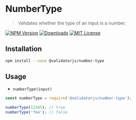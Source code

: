 # NumberType

> Validates whether the type of an input is a number.

[![NPM Version](https://img.shields.io/npm/v/@validatorjs/number-type.svg)](https://www.npmjs.com/package/@validatorjs/number-type)
[![Downloads](https://img.shields.io/npm/dt/@validatorjs/number-type.svg)](https://www.npmjs.com/package/@validatorjs/number-type)
[![MIT License](https://img.shields.io/npm/l/@validatorjs/number-type.svg)](../../LICENSE)

## Installation

```bash
npm install --save @validatorjs/number-type
```

## Usage

- `numberType(input)`

```js
const numberType = require('@validatorjs/number-type');

numberType(12345); // true
numberType('foo'); // false
```
